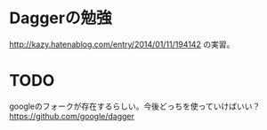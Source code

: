# Daggerの勉強

http://kazy.hatenablog.com/entry/2014/01/11/194142 の実習。

# TODO
googleのフォークが存在するらしい。今後どっちを使っていけばいい？
https://github.com/google/dagger

